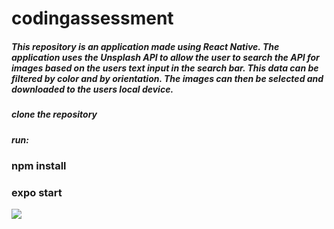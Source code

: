 # codingassessment
##### This repository is an application made using React Native. The application uses the Unsplash API to allow the user to search the API for images based on the users text input in the search bar. This data can be filtered by color and by orientation. The images can then be selected and downloaded to the users local device.
##### clone the repository
##### run:
### npm install
### expo start
 
![](https://github.com/davidsummers5/codingassessment/blob/main/Simulator%20Screen%20Recording%20-%20iPhone%2013%20-%202023-01-10%20at%2012.33.47.gif)
